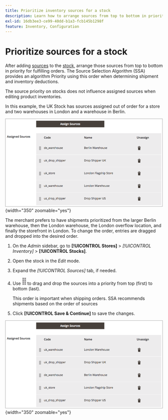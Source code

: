 ```yaml
---
title: Prioritize inventory sources for a stock
description: Learn how to arrange sources from top to bottom in priority, which is used when determining shipment and inventory deductions.
exl-id: 16db3ee3-ce99-40dd-b1a3-fcb145b1298f
feature: Inventory, Configuration
---
```

# Prioritize sources for a stock

After adding [sources](sources-manage.md) to the [stock](stocks-manage.md), arrange those sources from top to bottom in priority for fulfilling orders. The Source Selection Algorithm (SSA) provides an algorithm Priority using this order when determining shipment and inventory deductions.

The source priority on stocks does not influence assigned sources when editing product inventories.

In this example, the UK Stock has sources assigned out of order for a store and two warehouses in London and a warehouse in Berlin.

![Source order before prioritization](assets/inventory-priority-before.png){width="350" zoomable="yes"}

The merchant prefers to have shipments prioritized from the larger Berlin warehouse, then the London warehouse, the London overflow location, and finally the storefront in London. To change the order, entries are dragged and dropped into the desired order.

1. On the _Admin_ sidebar, go to **[!UICONTROL Stores]** > _[!UICONTROL Inventory]_ > **[!UICONTROL Stocks]**.

1. Open the stock in the _Edit_ mode.

1. Expand the _[!UICONTROL Sources]_ tab, if needed.

1. Use ![Sort icon](assets/icon-sort.png) to drag and drop the sources into a priority from top (first) to bottom (last).

   This order is important when shipping orders. SSA recommends shipments based on the order of sources

1. Click **[!UICONTROL Save & Continue]** to save the changes.

![Source order after prioritization](assets/inventory-stock-priority-after.png){width="350" zoomable="yes"}
